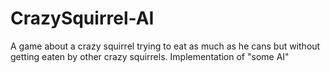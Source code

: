 # CrazySquirrel-AI
A game about a crazy squirrel trying to eat as much as he cans but without getting eaten by other crazy squirrels. Implementation of "some AI"
